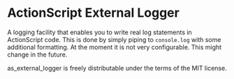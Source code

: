 ActionScript External Logger
============================

A logging facility that enables you to write real log statements in ActionScript code. 
This is done by simply piping to `console.log` with some additional formatting. At the moment it 
is not very configurable. This might change in the future.


as_external_logger is freely distributable under the terms of the MIT license.
